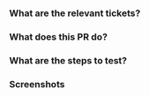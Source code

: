 ### What are the relevant tickets?


### What does this PR do?


### What are the steps to test?


### Screenshots
